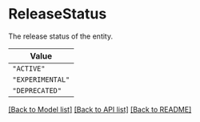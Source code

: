 # ReleaseStatus

The release status of the entity.

| **Value** |
| --------- |
| `"ACTIVE"` |
| `"EXPERIMENTAL"` |
| `"DEPRECATED"` |


[[Back to Model list]](../../README.md#documentation-for-models) [[Back to API list]](../../README.md#documentation-for-api-endpoints) [[Back to README]](../../README.md)
